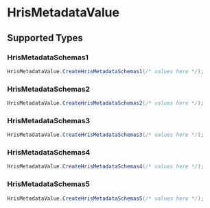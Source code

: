 # HrisMetadataValue


## Supported Types

### HrisMetadataSchemas1

```csharp
HrisMetadataValue.CreateHrisMetadataSchemas1(/* values here */);
```

### HrisMetadataSchemas2

```csharp
HrisMetadataValue.CreateHrisMetadataSchemas2(/* values here */);
```

### HrisMetadataSchemas3

```csharp
HrisMetadataValue.CreateHrisMetadataSchemas3(/* values here */);
```

### HrisMetadataSchemas4

```csharp
HrisMetadataValue.CreateHrisMetadataSchemas4(/* values here */);
```

### HrisMetadataSchemas5

```csharp
HrisMetadataValue.CreateHrisMetadataSchemas5(/* values here */);
```
